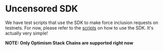 # Uncensored SDK

We have test scripts that use the SDK to make force inclusion requests on testnets. For now, please refer to the [scripts](https://github.com/rollup-fortress/uncensored/tree/master/tests) on how to use the SDK. It's actually very simple!

**NOTE: Only Optimism Stack Chains are supported right now**
